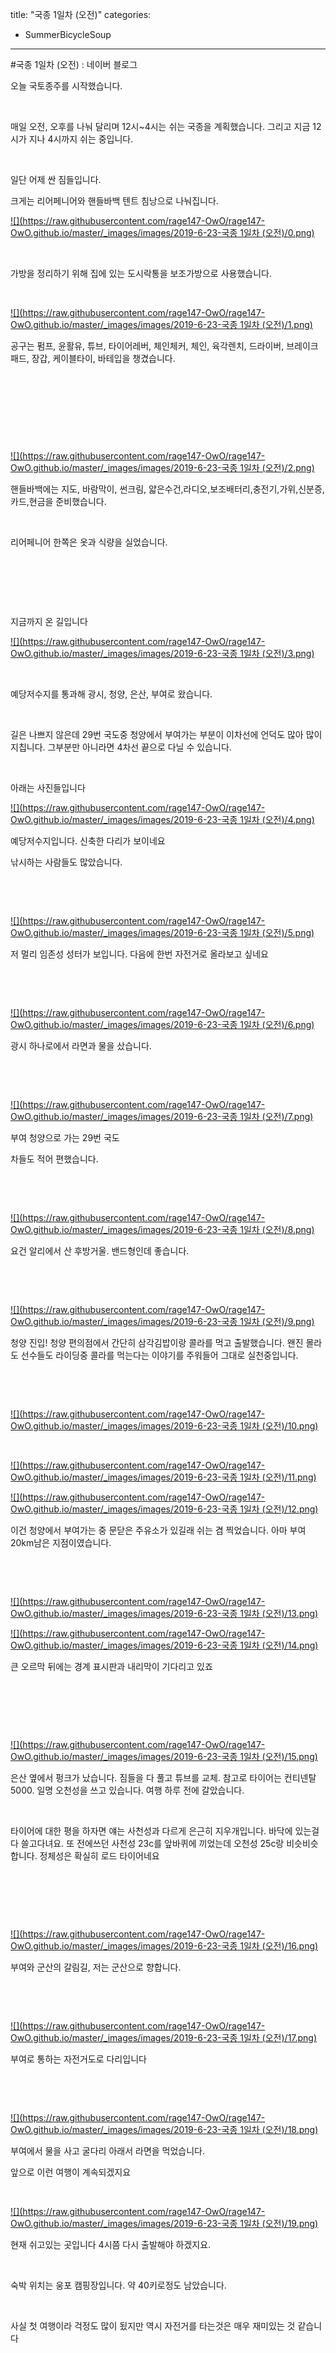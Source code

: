 title: "국종 1일차 (오전)"
categories:
 - SummerBicycleSoup
---
#국종 1일차 (오전) : 네이버 블로그







오늘 국토종주를 시작했습니다.

​

매일 오전, 오후를 나눠 달리며 12시~4시는 쉬는 국종을 계획했습니다. 그리고 지금 12시가 지나 4시까지 쉬는 중입니다.

​

일단 어제 싼 짐들입니다.

크게는 리어페니어와 핸들바백 텐트 침낭으로 나눠집니다.




 


[![](https://raw.githubusercontent.com/rage147-OwO/rage147-OwO.github.io/master/_images/images/2019-6-23-국종 1일차 (오전)/0.png)](#) 

 


​

가방을 정리하기 위해 집에 있는 도시락통을 보조가방으로 사용했습니다.

​




 


[![](https://raw.githubusercontent.com/rage147-OwO/rage147-OwO.github.io/master/_images/images/2019-6-23-국종 1일차 (오전)/1.png)](#) 

 


공구는 펌프, 윤활유, 튜브, 타이어레버, 체인체커, 체인, 육각렌치, 드라이버, 브레이크 패드, 장갑, 케이블타이, 바테입을 챙겼습니다.

​

​

​

​




 


[![](https://raw.githubusercontent.com/rage147-OwO/rage147-OwO.github.io/master/_images/images/2019-6-23-국종 1일차 (오전)/2.png)](#) 

 


핸들바백에는 지도, 바람막이, 썬크림, 얇은수건,라디오,보조배터리,충전기,가위,신분증,카드,현금을 준비했습니다.

​

리어페니어 한쪽은 옷과 식량을 실었습니다.

​

​

​

지금까지 온 길입니다




 


[![](https://raw.githubusercontent.com/rage147-OwO/rage147-OwO.github.io/master/_images/images/2019-6-23-국종 1일차 (오전)/3.png)](#) 

 


​

예당저수지를 통과해 광시, 청양, 은산, 부여로 왔습니다.

​

길은 나쁘지 않은데 29번 국도중 청양에서 부여가는 부분이 이차선에 언덕도 많아 많이 지칩니다. 그부분만 아니라면 4차선 끝으로 다닐 수 있습니다.

​

아래는 사진들입니다




 


[![](https://raw.githubusercontent.com/rage147-OwO/rage147-OwO.github.io/master/_images/images/2019-6-23-국종 1일차 (오전)/4.png)](#) 

 


예당저수지입니다. 신축한 다리가 보이네요

낚시하는 사람들도 많았습니다.

​

​




 


[![](https://raw.githubusercontent.com/rage147-OwO/rage147-OwO.github.io/master/_images/images/2019-6-23-국종 1일차 (오전)/5.png)](#) 

 


저 멀리 임존성 성터가 보입니다. 다음에 한번 자전거로 올라보고 싶네요

​

​




 


[![](https://raw.githubusercontent.com/rage147-OwO/rage147-OwO.github.io/master/_images/images/2019-6-23-국종 1일차 (오전)/6.png)](#) 

 


광시 하나로에서 라면과 물을 샀습니다.

​

​




 


[![](https://raw.githubusercontent.com/rage147-OwO/rage147-OwO.github.io/master/_images/images/2019-6-23-국종 1일차 (오전)/7.png)](#) 

 


부여 청양으로 가는 29번 국도

차들도 적어 편했습니다.

​

​




 


[![](https://raw.githubusercontent.com/rage147-OwO/rage147-OwO.github.io/master/_images/images/2019-6-23-국종 1일차 (오전)/8.png)](#) 

 


요건 알리에서 산 후방거울. 밴드형인데 좋습니다.

​

​




 


[![](https://raw.githubusercontent.com/rage147-OwO/rage147-OwO.github.io/master/_images/images/2019-6-23-국종 1일차 (오전)/9.png)](#) 

 


청양 진입! 청양 편의점에서 간단히 삼각김밥이랑 콜라를 먹고 출발했습니다. 왠진 몰라도 선수들도 라이딩중 콜라를 먹는다는 이야기를 주워들어 그대로 실천중입니다.

​

​




 


[![](https://raw.githubusercontent.com/rage147-OwO/rage147-OwO.github.io/master/_images/images/2019-6-23-국종 1일차 (오전)/10.png)](#) 

 


​




 


[![](https://raw.githubusercontent.com/rage147-OwO/rage147-OwO.github.io/master/_images/images/2019-6-23-국종 1일차 (오전)/11.png)](#) 

 


[![](https://raw.githubusercontent.com/rage147-OwO/rage147-OwO.github.io/master/_images/images/2019-6-23-국종 1일차 (오전)/12.png)](#) 

 


이건 청양에서 부여가는 중 문닫은 주유소가 있길래 쉬는 겸 찍었습니다. 아마 부여 20km남은 지점이였습니다.

​

​




 


[![](https://raw.githubusercontent.com/rage147-OwO/rage147-OwO.github.io/master/_images/images/2019-6-23-국종 1일차 (오전)/13.png)](#) 

 


[![](https://raw.githubusercontent.com/rage147-OwO/rage147-OwO.github.io/master/_images/images/2019-6-23-국종 1일차 (오전)/14.png)](#) 

 


큰 오르막 뒤에는 경계 표시판과 내리막이 기다리고 있죠

​

​

​




 


[![](https://raw.githubusercontent.com/rage147-OwO/rage147-OwO.github.io/master/_images/images/2019-6-23-국종 1일차 (오전)/15.png)](#) 

 


은산 옆에서 펑크가 났습니다. 짐들을 다 풀고 튜브를 교체. 참고로 타이어는 컨티넨탈 5000. 일명 오천성을 쓰고 있습니다. 여행 하루 전에 갈았습니다.

​

타이어에 대한 평을 하자면 얘는 사천성과 다르게 은근히 지우개입니다. 바닥에 있는걸 다 쓸고다녀요. 또 전에쓰던 사천성 23c를 앞바퀴에 끼었는데 오천성 25c랑 비슷비슷 합니다. 정체성은 확실히 로드 타이어네요

​

​

​




 


[![](https://raw.githubusercontent.com/rage147-OwO/rage147-OwO.github.io/master/_images/images/2019-6-23-국종 1일차 (오전)/16.png)](#) 

 


부여와 군산의 갈림길, 저는 군산으로 향합니다.

​

​




 


[![](https://raw.githubusercontent.com/rage147-OwO/rage147-OwO.github.io/master/_images/images/2019-6-23-국종 1일차 (오전)/17.png)](#) 

 


부여로 통하는 자전거도로 다리입니다

​

​




 


[![](https://raw.githubusercontent.com/rage147-OwO/rage147-OwO.github.io/master/_images/images/2019-6-23-국종 1일차 (오전)/18.png)](#) 

 


부여에서 물을 사고 굴다리 아래서 라면을 먹었습니다.

앞으로 이런 여행이 계속되겠지요

​




 


[![](https://raw.githubusercontent.com/rage147-OwO/rage147-OwO.github.io/master/_images/images/2019-6-23-국종 1일차 (오전)/19.png)](#) 

 


현재 쉬고있는 곳입니다 4시쯤 다시 출발해야 하겠지요.

​

숙박 위치는 웅포 캠핑장입니다. 약 40키로정도 남았습니다.

​

사실 첫 여행이라 걱정도 많이 됬지만 역시 자전거를 타는것은 매우 재미있는 것 같습니다